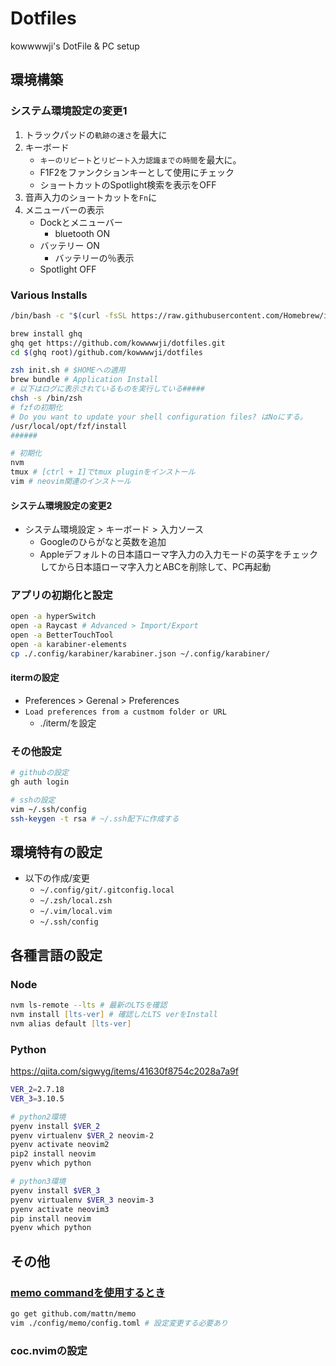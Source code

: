 # Dotfiles

kowwwwji's DotFile & PC setup

## 環境構築

### システム環境設定の変更1

1. トラックパッドの`軌跡の速さ`を最大に
1. キーボード
   - `キーのリピート`と`リピート入力認識までの時間`を最大に。
   - F1F2をファンクションキーとして使用にチェック
   - ショートカットのSpotlight検索を表示をOFF
1. 音声入力のショートカットを`Fn`に
1. メニューバーの表示
   - Dockとメニューバー
     - bluetooth ON
   - バッテリー ON
     - バッテリーの％表示
   - Spotlight OFF

### Various Installs

```zsh
/bin/bash -c "$(curl -fsSL https://raw.githubusercontent.com/Homebrew/install/master/install.sh)"

brew install ghq
ghq get https://github.com/kowwwwji/dotfiles.git
cd $(ghq root)/github.com/kowwwwji/dotfiles

zsh init.sh # $HOMEへの適用
brew bundle # Application Install
# 以下はログに表示されているものを実行している#####
chsh -s /bin/zsh
# fzfの初期化
# Do you want to update your shell configuration files? はNoにする。
/usr/local/opt/fzf/install
######

# 初期化
nvm
tmux # [ctrl + I]でtmux pluginをインストール
vim # neovim関連のインストール
```

#### システム環境設定の変更2

- システム環境設定 > キーボード > 入力ソース
  - Googleのひらがなと英数を追加
  - Appleデフォルトの日本語ローマ字入力の入力モードの英字をチェックしてから日本語ローマ字入力とABCを削除して、PC再起動

### アプリの初期化と設定

```zsh
open -a hyperSwitch
open -a Raycast # Advanced > Import/Export
open -a BetterTouchTool
open -a karabiner-elements
cp ./.config/karabiner/karabiner.json ~/.config/karabiner/
```

#### itermの設定

- Preferences > Gerenal > Preferences
- `Load preferences from a custmom folder or URL`
  - ./iterm/を設定

### その他設定

```zsh
# githubの設定
gh auth login

# sshの設定
vim ~/.ssh/config
ssh-keygen -t rsa # ~/.ssh配下に作成する
```

## 環境特有の設定

- 以下の作成/変更
  - `~/.config/git/.gitconfig.local`
  - `~/.zsh/local.zsh`
  - `~/.vim/local.vim`
  - `~/.ssh/config`

## 各種言語の設定

### Node

```zsh
nvm ls-remote --lts # 最新のLTSを確認
nvm install [lts-ver] # 確認したLTS verをInstall
nvm alias default [lts-ver]
```

### Python

<https://qiita.com/sigwyg/items/41630f8754c2028a7a9f>

```zsh
VER_2=2.7.18
VER_3=3.10.5

# python2環境
pyenv install $VER_2
pyenv virtualenv $VER_2 neovim-2
pyenv activate neovim2
pip2 install neovim
pyenv which python

# python3環境
pyenv install $VER_3
pyenv virtualenv $VER_3 neovim-3
pyenv activate neovim3
pip install neovim
pyenv which python
```

## その他

### [memo commandを使用するとき](https://mattn.kaoriya.net/software/memo.htm)

```zsh
go get github.com/mattn/memo
vim ./config/memo/config.toml # 設定変更する必要あり
```

### coc.nvimの設定
